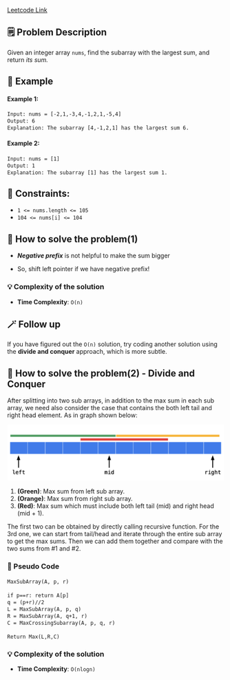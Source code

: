 [Leetcode Link](https://leetcode.com/problems/maximum-subarray/description/)


## 🗒️ Problem Description

Given an integer array `nums`, find the 
subarray with the largest sum, and return *its sum.*

## 📌 Example
#### Example 1:
```
Input: nums = [-2,1,-3,4,-1,2,1,-5,4]
Output: 6
Explanation: The subarray [4,-1,2,1] has the largest sum 6.
```
#### Example 2:
```
Input: nums = [1]
Output: 1
Explanation: The subarray [1] has the largest sum 1.
```

## 📌 Constraints:
- `1 <= nums.length <= 105`
- `104 <= nums[i] <= 104`

## 🤔 How to solve the problem(1)
- ***Negative prefix*** is not helpful to make the sum bigger

- So, shift left pointer if we have negative prefix!

### 💡 Complexity of the solution
- **Time Complexity**: `O(n)` 

## 🪄 Follow up
 If you have figured out the `O(n)` solution, try coding another solution using the **divide and conquer** approach, which is more subtle.


## 🤔 How to solve the problem(2) - **Divide and Conquer**
After splitting into two sub arrays, in addition to the max sum in each sub array, we need also consider the case that contains the both left tail and right head element. As in graph shown below:

![Alt text](image.png)

1. **(Green)**: Max sum from left sub array.
2. **(Orange)**: Max sum from right sub array.
3. **(Red)**: Max sum which must include both left tail (mid) and right head (mid + 1).

The first two can be obtained by directly calling recursive function.
For the 3rd one, we can start from tail/head and iterate through the entire sub array to get the max sums. Then we can add them together and compare with the two sums from #1 and #2.

### 📝 Pseudo Code
```
MaxSubArray(A, p, r)

if p==r: return A[p]
q = (p+r)//2
L = MaxSubArray(A, p, q)
R = MaxSubArray(A, q+1, r)
C = MaxCrossingSubarray(A, p, q, r)

Return Max(L,R,C)
``` 


### 💡 Complexity of the solution
- **Time Complexity**: `O(nlogn)` 